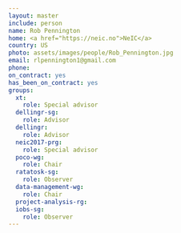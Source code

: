 ```yaml
---
layout: master
include: person
name: Rob Pennington
home: <a href="https://neic.no">NeIC</a>
country: US
photo: assets/images/people/Rob_Pennington.jpg
email: rlpennington1@gmail.com
phone:
on_contract: yes
has_been_on_contract: yes
groups:
  xt:
    role: Special advisor
  dellingr-sg:
    role: Advisor
  dellingr:
    role: Advisor
  neic2017-prg:
    role: Special advisor
  poco-wg:
    role: Chair
  ratatosk-sg:
    role: Observer
  data-management-wg:
    role: Chair
  project-analysis-rg:
  iobs-sg:
    role: Observer
---
```

